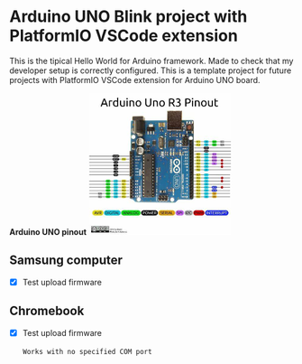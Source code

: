 # Arduino UNO Blink project with PlatformIO VSCode extension

This is the tipical Hello World for Arduino framework.
Made to check that my developer setup is correctly configured.
This is a template project for future projects with PlatformIO VSCode extension for Arduino UNO board.

**Arduino UNO pinout**
<img src="./images/ArduinoUNOpinout.jpg" width="50%"/>

## Samsung computer

- [x] Test upload firmware

## Chromebook

- [x] Test upload firmware

  `Works with no specified COM port`
  
